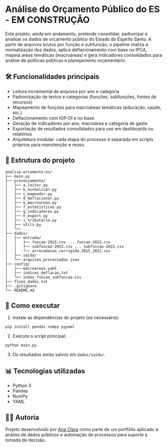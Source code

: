 # Análise do Orçamento Público do ES - EM CONSTRUÇÃO

Este projeto, ainda em andamento, pretende consolidar, padronizar e analisar os dados de orçamento público do Estado do Espírito Santo. A partir de arquivos brutos por função e subfunção, o pipeline realiza a normalização dos dados, aplica deflacionamento com base no IPCA, mapeia áreas temáticas (macroáreas) e gera indicadores consolidados para análise de políticas públicas e planejamento orçamentário.

## 🛠 Funcionalidades principais

- Leitura incremental de arquivos por ano e categoria
- Padronização de textos e categorias (funções, subfunções, fontes de recursos)
- Mapeamento de funções para macroáreas temáticas (educação, saúde, etc.)
- Deflacionamento com IGP-DI e no base.
- Geração de indicadores por ano, macroárea e categoria de gasto
- Exportação de resultados consolidados para uso em dashboards ou relatórios
- Arquitetura modular: cada etapa do processo é separada em scripts próprios para manutenção e reuso.

## 📁 Estrutura do projeto

```
analise-orcamento-es/
├── main.py
├── processamento/
│   ├── a_leitor.py
│   ├── b_normalizar.py
│   ├── c_mapeador.py
│   ├── d_deflacionar.py
│   ├── e_macroareas.py
│   ├── f_estatisticas.py
│   ├── g_indicadores.py
│   ├── h_export.py
│   ├── i_tributario.py
│   ├── utils.py
│   └── ...
├── dados/
│   ├── entrada/
│   │   ├── funcao-2015.csv ... funcao-2022.csv
│   │   ├── subfuncao-2015.csv ... subfuncao-2022.csv
│   │   └── arrecadacao_corrigida_2015_2022.csv
│   ├── saida/
│   └── arquivos_processados.json
├── config/
│   ├── macroareas.yaml
│   ├── indices_deflacao.txt
│   └── index_funcao_subfuncao.csv
├── fluxo_dados.txt
├── .gitignore
└── README.md
```

## 🚀 Como executar

1. Instale as dependências do projeto (se necessário):
```
pip install pandas numpy pyyaml
```

2. Execute o script principal:

```
python main.py
```

3. Os resultados serão salvos em `dados/saida/`.

## 📊 Tecnologias utilizadas

- Python 3
- Pandas
- NumPy
- YAML

## 👩‍💻 Autoria

Projeto desenvolvido por [Ana Clara](https://github.com/anaclararaft) como parte de um portfólio aplicado à análise de dados públicos e automação de processos para suporte à tomada de decisão.
